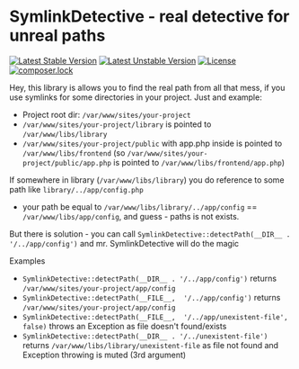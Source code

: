 # SymlinkDetective - real detective for unreal paths

[![Latest Stable Version](https://poser.pugx.org/and/symlink-detective/v/stable)](https://packagist.org/packages/whmcsexpert/symlink-detective)
[![Latest Unstable Version](https://poser.pugx.org/and/symlink-detective/v/unstable)](https://packagist.org/packages/whmcsexpert/symlink-detective)
[![License](https://poser.pugx.org/and/symlink-detective/license)](https://packagist.org/packages/whmcsexpert/symlink-detective)
[![composer.lock](https://poser.pugx.org/and/symlink-detective/composerlock)](https://packagist.org/packages/whmcsexpert/symlink-detective)

Hey, this library is allows you to find the real path from all that mess, if you use symlinks for some directories in your project.
Just and example:

* Project root dir: `/var/www/sites/your-project`
* `/var/www/sites/your-project/library` is pointed to `/var/www/libs/library`
* `/var/www/sites/your-project/public` with app.php inside is pointed to `/var/www/libs/frontend` 
(so `/var/www/sites/your-project/public/app.php` is pointed to `/var/www/libs/frontend/app.php`)

If somewhere in library (`/var/www/libs/library`) you do reference to some path like `library/../app/config.php` 
- your path be equal to `/var/www/libs/library/../app/config` == `/var/www/libs/app/config`, and guess - paths is not exists.

But there is solution - you can call `SymlinkDetective::detectPath(__DIR__ . '/../app/config')` and mr. SymlinkDetective will do the magic

Examples

* `SymlinkDetective::detectPath(__DIR__ . '/../app/config')` returns `/var/www/sites/your-project/app/config`
* `SymlinkDetective::detectPath(__FILE__,  '/../app/config')` returns `/var/www/sites/your-project/app/config`
* `SymlinkDetective::detectPath(__FILE__,  '/../app/unexistent-file', false)` throws an Exception as file doesn't found/exists
* `SymlinkDetective::detectPath(__DIR__ . '/../unexistent-file')` returns `/var/www/libs/library/unexistent-file` as file not found and Exception throwing is muted (3rd argument)
